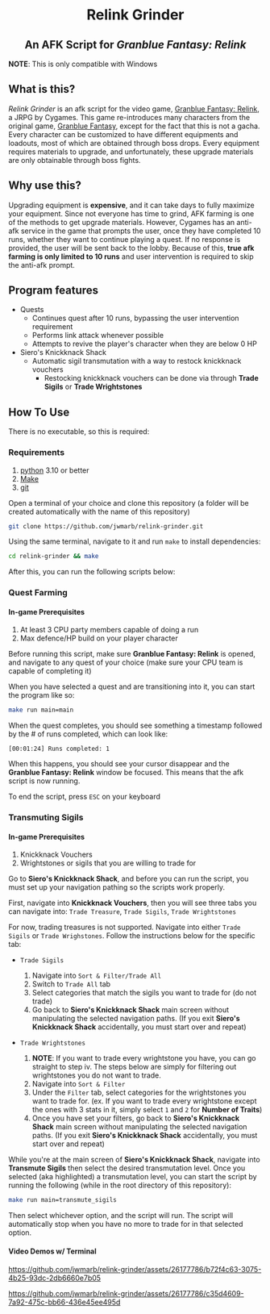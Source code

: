 <h1 align="center">
  Relink Grinder
</h1>
<h2 align="center">
An AFK Script for <em>Granblue Fantasy: Relink</em>
</h2>

**NOTE**: This is only compatible with Windows

## What is this?

_Relink Grinder_ is an afk script for the video game, [Granblue Fantasy: Relink](https://store.steampowered.com/app/881020/Granblue_Fantasy_Relink/), a JRPG by Cygames. This game re-introduces many characters from the original game, [Granblue Fantasy](https://granbluefantasy.jp/en/), except for the fact that this is not a gacha. Every character can be customized to have different equipments and loadouts, most of which are obtained through boss drops. Every equipment requires materials to upgrade, and unfortunately, these upgrade materials are only obtainable through boss fights.

## Why use this?

Upgrading equipment is **expensive**, and it can take days to fully maximize your equipment. Since not everyone has time
to grind, AFK farming is one of the methods to get upgrade materials. However, Cygames has an anti-afk service in the
game that prompts the user, once they have completed 10 runs, whether they want to continue playing a quest. If no
response is provided, the user will be sent back to the lobby. Because of this, **true afk farming is only limited to 10
runs** and user intervention is required to skip the anti-afk prompt.

## Program features

- Quests
  - Continues quest after 10 runs, bypassing the user intervention requirement
  - Performs link attack whenever possible
  - Attempts to revive the player's character when they are below 0 HP
- Siero's Knickknack Shack
  - Automatic sigil transmutation with a way to restock knickknack vouchers
    - Restocking knickknack vouchers can be done via through **Trade Sigils** or **Trade Wrightstones**

## How To Use

There is no executable, so this is required:

### Requirements

1. [python](https://www.python.org/downloads/) 3.10 or better
2. [Make](https://www.gnu.org/software/make/)
3. [git](https://git-scm.com/downloads)

Open a terminal of your choice and clone this repository (a folder will be created automatically with the name of this repository)

```sh
git clone https://github.com/jwmarb/relink-grinder.git
```

Using the same terminal, navigate to it and run `make` to install dependencies:

```sh
cd relink-grinder && make
```

After this, you can run the following scripts below:

### Quest Farming

#### In-game Prerequisites

1. At least 3 CPU party members capable of doing a run
2. Max defence/HP build on your player character

Before running this script, make sure **Granblue Fantasy: Relink** is opened, and navigate to any quest of your choice (make sure your CPU team is capable of completing it)

When you have selected a quest and are transitioning into it, you can start the program like so:

```sh
make run main=main
```

When the quest completes, you should see something a timestamp followed by the # of runs completed, which can look like:

```
[00:01:24] Runs completed: 1
```

When this happens, you should see your cursor disappear and the **Granblue Fantasy: Relink** window be focused. This means that the afk script is now running.

To end the script, press `ESC` on your keyboard

### Transmuting Sigils

#### In-game Prerequisites

1. Knickknack Vouchers
2. Wrightstones or sigils that you are willing to trade for

Go to **Siero's Knickknack Shack**, and before you can run the script, you must set up your navigation pathing
so the scripts work properly.

First, navigate into **Knickknack Vouchers**, then you will see three tabs you can navigate into: `Trade Treasure`,
`Trade Sigils`, `Trade Wrightstones`

For now, trading treasures is not supported. Navigate into either `Trade Sigils` or `Trade Wrighstones`. Follow the
instructions below for the specific tab:

- `Trade Sigils`

  1. Navigate into `Sort & Filter/Trade All`
  2. Switch to `Trade All` tab
  3. Select categories that match the sigils you want to trade for (do not trade)
  4. Go back to **Siero's Knickknack Shack** main screen without manipulating the selected navigation paths. (If you
     exit **Siero's Knickknack Shack** accidentally, you must start over and repeat)

- `Trade Wrightstones`
  1. **NOTE**: If you want to trade every wrightstone you have, you can go straight to step iv. The steps below are
     simply for filtering out wrightstones you do not want to trade.
  2. Navigate into `Sort & Filter`
  3. Under the `Filter` tab, select categories for the wrightstones you want to trade for. (ex. If you want to trade
     every wrightstone except the ones with 3 stats in it, simply select `1` and `2` for **Number of Traits**)
  4. Once you have set your filters, go back to **Siero's Knickknack Shack** main screen without manipulating the
     selected navigation paths. (If you exit **Siero's Knickknack Shack** accidentally, you must start over and repeat)

While you're at the main screen of **Siero's Knickknack Shack**, navigate into **Transmute Sigils** then select the
desired transmutation level. Once you selected (aka highlighted) a transmutation level, you can start the script by
running the following (while in the root directory of this repository):

```sh
make run main=transmute_sigils
```

Then select whichever option, and the script will run. The script will automatically stop when you have no more to trade
for in that selected option.

#### Video Demos w/ Terminal

https://github.com/jwmarb/relink-grinder/assets/26177786/b72f4c63-3075-4b25-93dc-2db6660e7b05

https://github.com/jwmarb/relink-grinder/assets/26177786/c35d4609-7a92-475c-bb66-436e45ee495d


